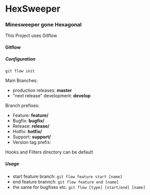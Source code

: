 # HexSweeper
### Minesweeper gone Hexagonal

This Project uses Gitflow

#### Gitflow

##### Configuration

`git flow init`

Main Branches:
- production releases: **master**
- "next release" development: **develop**

Branch prefixes:

- Feature: **feature/**
- Bugfix: **bugfix/**
- Release: **release/**
- Hotfix: **hotfix/**
- Support: **support/**
- Version tag prefix:

Hooks and Filters directory can be default

##### Usage

- start feature branch: `git flow feature start [name]`
- end feature brannch: `git flow feature end [name]`
- the same for bugfixes etc. `git flow [type] [start/end] [name]`
